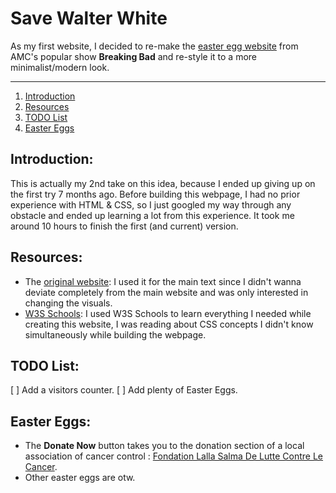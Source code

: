 # Save Walter White
As my first website, I decided to re-make the [easter egg website](http://www.savewalterwhite.com/) from AMC's popular show **Breaking Bad** and re-style it to a more minimalist/modern look.
***

1. [Introduction](#introduction)
2. [Resources](#resources)
3. [TODO List](#todo-list)
4. [Easter Eggs](#easter-eggs)

## Introduction:
This is actually my 2nd take on this idea, because I ended up giving up on the first try 7 months ago. Before building this webpage, I had no prior experience with HTML & CSS, so I just googled my way through any obstacle and ended up learning a lot from this experience. It took me around 10 hours to finish the first (and current) version.

## Resources:
- The [original website](http://www.savewalterwhite.com/):
	I used it for the main text since I didn't wanna deviate completely from the main website and was only interested in changing the visuals.
- [W3S Schools](https://www.w3schools.com/):
	I used W3S Schools to learn everything I needed while creating this website, I was reading about CSS concepts I didn't know simultaneously while building the webpage.

## TODO List:
[ ] Add a visitors counter.
[ ] Add plenty of Easter Eggs.

## Easter Eggs:
- The **Donate Now** button takes you to the donation section of a local association of cancer control : [Fondation Lalla Salma De Lutte Contre Le Cancer](https://contrelecancer.ma/fr/).
- Other easter eggs are otw.
